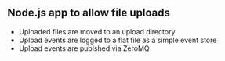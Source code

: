 Node.js app to allow file uploads
---------------------------------

- Uploaded files are moved to an upload directory
- Upload events are logged to a flat file as a simple event store
- Upload events are publshed via ZeroMQ